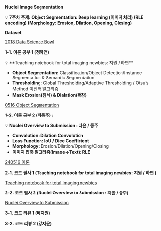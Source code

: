 **Nuclei Image Segmentation**

💡 **7주차 주제: Object Segmentation: Deep learning (이미지 처리) (RLE encoding) (Morphology: Erosion, Dilation, Opening, Closing)**

**Dataset**

[2018 Data Science Bowl](https://www.kaggle.com/competitions/data-science-bowl-2018)

**1-1. 이론 공부 1 (정하연)** 

<aside>
💡 **Teaching notebook for total imaging newbies: 지원 / 하연**

- **Object Segmentation:** Classification/Object Detection/Instance Segmentation & Semantic Segmentation
- **Thresholding:** Global Thresholding/Adaptive Thresholding / Otsu’s Method 이진화 알고리즘
- **Mask Erosion(침식) & Dialation(확장)**
</aside>

[0516 Object Segmentation](https://www.notion.so/0516-Object-Segmentation-03a07f794aa34034b3dc91d1d72b7ede?pvs=21) 

**1-2. 이론 공부 2 (이동주) :** 

💡 **Nuclei Overview to Submission : 지윤 / 동주**

- **Convolution: Dilation Convolution**
- **Loss Function: IoU / Dice Coefficient**
- **Morphology:** Erosion/Dilation/Opening/Closing
- **이미지 압축 알고리즘(Image→Text): RLE**

[240516 이론](https://www.notion.so/240516-e3ef1026125f498982a48c1c620a4c02?pvs=21) 

**2-1. 코드 필사 1 (Teaching notebook for total imaging newbies: 지원 / 하연 )**

[Teaching notebook for total imaging newbies](https://www.kaggle.com/code/stkbailey/teaching-notebook-for-total-imaging-newbies)

**2-2. 코드 필사 2 (Nuclei Overview to Submission : 지윤 / 동주)** 

[Nuclei Overview to Submission](https://www.kaggle.com/code/kmader/nuclei-overview-to-submission)

**3-1. 코드 리뷰 1 (배지원)** 

**3-2. 코드 리뷰 2 (강지윤)**
